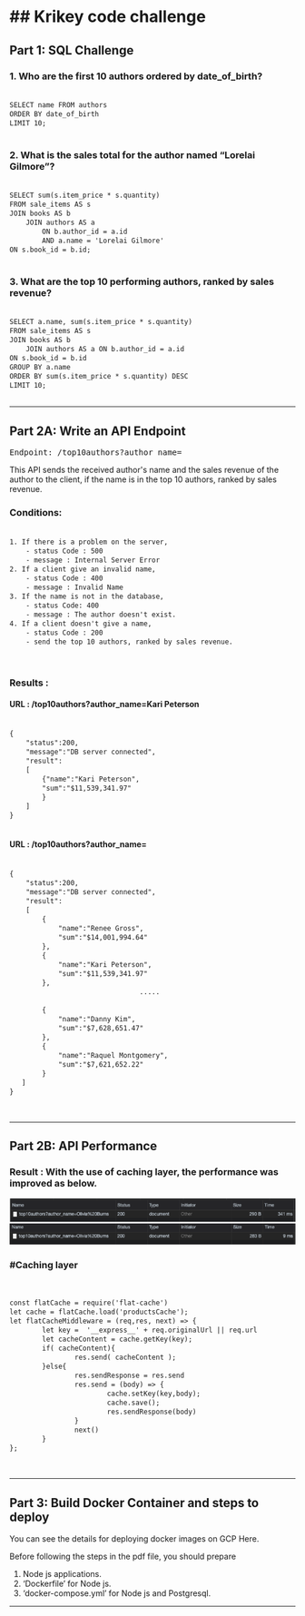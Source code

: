 # ## Krikey code challenge
## Part 1: SQL Challenge
### 1. Who are the first 10 authors ordered by date_of_birth?
<pre>
<code>
SELECT name FROM authors
ORDER BY date_of_birth
LIMIT 10;
</code>
</pre>

### 2. What is the sales total for the author named “Lorelai Gilmore”?
<pre>
<code>
SELECT sum(s.item_price * s.quantity)
FROM sale_items AS s
JOIN books AS b
    JOIN authors AS a
        ON b.author_id = a.id
        AND a.name = 'Lorelai Gilmore'
ON s.book_id = b.id;
</code>
</pre>

### 3. What are the top 10 performing authors, ranked by sales revenue?
<pre>
<code>
SELECT a.name, sum(s.item_price * s.quantity)
FROM sale_items AS s
JOIN books AS b
    JOIN authors AS a ON b.author_id = a.id
ON s.book_id = b.id
GROUP BY a.name
ORDER BY sum(s.item_price * s.quantity) DESC
LIMIT 10;
</code>
</pre>

<hr/>

## Part 2A: Write an API Endpoint
<pre>
Endpoint: /top10authors?author_name=<name of an author>
</pre>

This API sends the received author's name and the sales revenue of the author to the client, if the name is in the top 10 authors, ranked by sales revenue. 

### Conditions: 
<pre>
<code>
1. If there is a problem on the server,
    - status Code : 500
    - message : Internal Server Error
2. If a client give an invalid name,
    - status Code : 400
    - message : Invalid Name
3. If the name is not in the database,
    - status Code: 400
    - message : The author doesn't exist.
4. If a client doesn't give a name,
    - status Code : 200
    - send the top 10 authors, ranked by sales revenue.

</code>
</pre>

### Results :

#### URL : /top10authors?author_name=Kari Peterson
<pre>
<code>
{
    "status":200,
    "message":"DB server connected",
    "result":
    [
        {"name":"Kari Peterson",
        "sum":"$11,539,341.97"
        }
    ]
}
</code>
</pre>

#### URL : /top10authors?author_name=
<pre>
<code>
{
    "status":200,
    "message":"DB server connected",
    "result":
    [
        {
            "name":"Renee Gross",
            "sum":"$14,001,994.64"
        },
        {
            "name":"Kari Peterson",
            "sum":"$11,539,341.97"
        },
                                .....
                                
        {   
            "name":"Danny Kim",
            "sum":"$7,628,651.47"
        },
        {
            "name":"Raquel Montgomery",
            "sum":"$7,621,652.22"
        }
   ]
}

</code>
</pre>

<hr/>

## Part 2B: API Performance

### Result : With the use of caching layer, the performance was improved as below.
![plot](https://github.com/seongohr/Krikey/blob/main/img/2b_bf.png)
![plot](https://raw.githubusercontent.com/seongohr/Krikey/main/img/2b_af.png)


### #Caching layer
<pre>
<code>

const flatCache = require('flat-cache')
let cache = flatCache.load('productsCache');
let flatCacheMiddleware = (req,res, next) => {
        let key =  '__express__' + req.originalUrl || req.url
        let cacheContent = cache.getKey(key);
        if( cacheContent){
                res.send( cacheContent );
        }else{
                res.sendResponse = res.send
                res.send = (body) => {
                        cache.setKey(key,body);
                        cache.save();
                        res.sendResponse(body)
                }
                next()
        }
};

</code>
</pre>


<hr/>

## Part 3: Build Docker Container and steps to deploy
You can see the details for deploying docker images on GCP Here. 

Before following the steps in the pdf file, you should prepare
1. Node js applications. 
2. ‘Dockerfile’ for Node js.
3. ‘docker-compose.yml’ for Node js and Postgresql.


<hr/>
